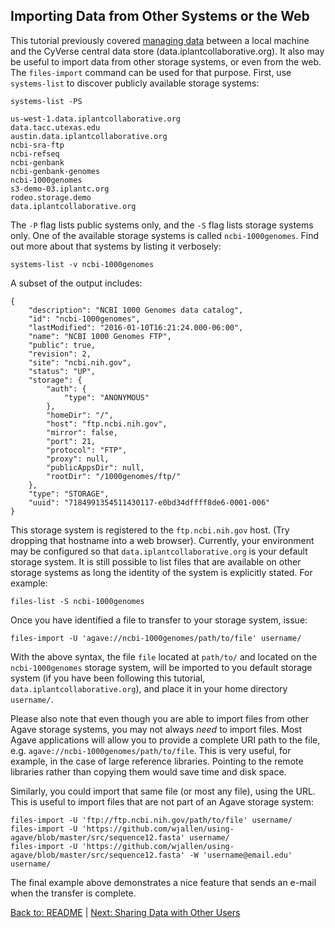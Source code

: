 ## Importing Data from Other Systems or the Web

This tutorial previously covered [managing data](managing_data.md) between a local machine and the CyVerse central data store (data.iplantcollaborative.org).
It also may be useful to import data from other storage systems, or even from the web.
The `files-import` command can be used for that purpose.
First, use `systems-list` to discover publicly available storage systems:

```systems-list -PS```
```
us-west-1.data.iplantcollaborative.org
data.tacc.utexas.edu
austin.data.iplantcollaborative.org
ncbi-sra-ftp
ncbi-refseq
ncbi-genbank
ncbi-genbank-genomes
ncbi-1000genomes
s3-demo-03.iplantc.org
rodeo.storage.demo
data.iplantcollaborative.org
```

The `-P` flag lists public systems only, and the `-S` flag lists storage systems only.
One of the available storage systems is called `ncbi-1000genomes`.
Find out more about that systems by listing it verbosely:

```systems-list -v ncbi-1000genomes```

A subset of the output includes:

```
{
    "description": "NCBI 1000 Genomes data catalog", 
    "id": "ncbi-1000genomes", 
    "lastModified": "2016-01-10T16:21:24.000-06:00", 
    "name": "NCBI 1000 Genomes FTP", 
    "public": true, 
    "revision": 2, 
    "site": "ncbi.nih.gov", 
    "status": "UP", 
    "storage": {
        "auth": {
            "type": "ANONYMOUS"
        }, 
        "homeDir": "/", 
        "host": "ftp.ncbi.nih.gov", 
        "mirror": false, 
        "port": 21, 
        "protocol": "FTP", 
        "proxy": null, 
        "publicAppsDir": null, 
        "rootDir": "/1000genomes/ftp/"
    }, 
    "type": "STORAGE", 
    "uuid": "7184991354511430117-e0bd34dffff8de6-0001-006"
}
```

This storage system is registered to the `ftp.ncbi.nih.gov` host.
(Try dropping that hostname into a web browser).
Currently, your environment may be configured so that `data.iplantcollaborative.org` is your default storage system.
It is still possible to list files that are available on other storage systems as long the identity of the system is explicitly stated.
For example:

```files-list -S ncbi-1000genomes```


Once you have identified a file to transfer to your storage system, issue:

```files-import -U 'agave://ncbi-1000genomes/path/to/file' username/```

With the above syntax, the file `file` located at `path/to/` and located on the `ncbi-1000genomes` storage system, will be imported to you default storage system (if you have been following this tutorial, `data.iplantcollaborative.org`), and place it in your home directory `username/`.

Please also note that even though you are able to import files from other Agave storage systems, you may not always *need* to import files.
Most Agave applications will allow you to provide a complete URI path to the file, e.g. `agave://ncbi-1000genomes/path/to/file`.
This is very useful, for example, in the case of large reference libraries.
Pointing to the remote libraries rather than copying them would save time and disk space.

Similarly, you could import that same file (or most any file), using the URL.
This is useful to import files that are not part of an Agave storage system:

```
files-import -U 'ftp://ftp.ncbi.nih.gov/path/to/file' username/
files-import -U 'https://github.com/wjallen/using-agave/blob/master/src/sequence12.fasta' username/
files-import -U 'https://github.com/wjallen/using-agave/blob/master/src/sequence12.fasta' -W 'username@email.edu' username/
```

The final example above demonstrates a nice feature that sends an e-mail when the transfer is complete.

[Back to: README](../README.md) | [Next: Sharing Data with Other Users](sharing_data.md)
